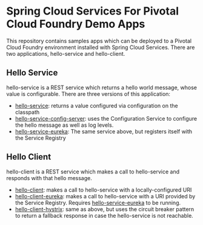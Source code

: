 # Spring Cloud Services For Pivotal Cloud Foundry Demo Apps
This repository contains samples apps which can be deployed to a Pivotal Cloud Foundry environment installed with Spring Cloud Services. There are two applications, hello-service and hello-client. 

## Hello Service
hello-service is a REST service which returns a hello world message, whose value is configurable. There are three versions of this application:
* [hello-service](hello-service): returns a value configured via configuration on the classpath 
* [hello-service-config-server](hello-service-config-server): uses the Configuration Service to configure the hello message as well as log levels. 
* [hello-service-eureka](hello-service-eureka): The same service above, but registers itself with the Service Registry

## Hello Client
hello-client is a REST service which makes a call to hello-service and responds with that hello message. 
* [hello-client](hello-client): makes a call to hello-service with a locally-configured URI
* [hello-client-eureka](hello-client-eureka): makes a call to hello-service with a URI provided by the Service Registry. Requires [hello-service-eureka](hello-service-eureka) to be running.
* [hello-client-hystrix](hello-client-hystrix): same as above, but uses the circuit breaker pattern to return a fallback response in case the hello-service is not reachable. 





